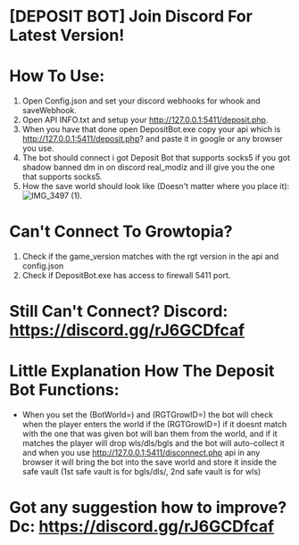 # [DEPOSIT BOT] Join Discord For Latest Version!

# How To Use:
1. Open Config.json and set your discord webhooks for whook and saveWebhook.
2. Open API INFO.txt and setup your http://127.0.0.1:5411/deposit.php.
3. When you have that done open DepositBot.exe copy your api which is http://127.0.0.1:5411/deposit.php? and paste it in google or any browser you use.
4. The bot should connect i got Deposit Bot that supports socks5 if you got shadow banned dm in on discord real_modiz and ill give you the one that supports socks5.
5. How the save world should look like (Doesn't matter where you place it): ![IMG_3497 (1)](https://github.com/FluentAga/Growtopia-Deposit-Bot/assets/77518855/0c2782ee-aa4b-4e6f-8538-331943fa2017).
   
# Can't Connect To Growtopia?
1. Check if the game_version matches with the rgt version in the api and config.json
2. Check if DepositBot.exe has access to firewall 5411 port.
# Still Can't Connect? Discord: https://discord.gg/rJ6GCDfcaf

# Little Explanation How The Deposit Bot Functions:
- When you set the (BotWorld=) and (RGTGrowID=) the bot will check when the player enters the world if the (RGTGrowID=) if it doesnt match with the one that was given bot will ban them from the world, and if it matches the player will drop wls/dls/bgls and the bot will auto-collect it and when you use http://127.0.0.1:5411/disconnect.php api in any browser it will bring the bot into the save world and store it inside the safe vault (1st safe vault is for bgls/dls/, 2nd safe vault is for wls)

# Got any suggestion how to improve? Dc: https://discord.gg/rJ6GCDfcaf


